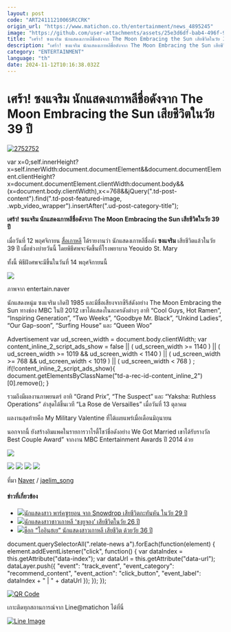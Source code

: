 ```yaml
---
layout: post
code: "ART2411121006SRCCRK"
origin_url: "https://www.matichon.co.th/entertainment/news_4895245"
image: "https://github.com/user-attachments/assets/25e3d6df-bab4-496f-94a7-ed70adf11d00"
title: "เศร้า! ซงแจริม นักแสดงเกาหลีชื่อดังจาก The Moon Embracing the Sun เสียชีวิตในวัย 39 ปี"
description: "เศร้า! ซงแจริม นักแสดงเกาหลีชื่อดังจาก The Moon Embracing the Sun เสียชีวิตในวัย 39 ปี"
category: "ENTERTAINMENT"
language: "th"
date: 2024-11-12T10:16:38.032Z
---
```


# เศร้า! ซงแจริม นักแสดงเกาหลีชื่อดังจาก The Moon Embracing the Sun เสียชีวิตในวัย 39 ปี

[![](https://www.matichon.co.th/wp-content/uploads/2024/11/2752752-2.jpg "2752752")](https://www.matichon.co.th/wp-content/uploads/2024/11/2752752-2.jpg)

var x=0;self.innerHeight?x=self.innerWidth:document.documentElement&&document.documentElement.clientHeight?x=document.documentElement.clientWidth:document.body&&(x=document.body.clientWidth),x<=768&&jQuery(".td-post-content").find(".td-post-featured-image, .wpb\_video\_wrapper").insertAfter(".ud-post-category-title");

**เศร้า! ซงแจริม นักแสดงเกาหลีชื่อดังจาก The Moon Embracing the Sun เสียชีวิตในวัย 39 ปี**

เมื่อวันที่ 12 พฤศจิกายน [สื่อเกาหลี](https://kbizoom.com/song-jae-rim-passes-away-today-nov-12th-at-age-39/) ได้รายงานว่า นักแสดงเกาหลีชื่อดัง **ซงแจริม** เสียชีวิตแล้วในวัย 39 ปี เมื่อช่วงบ่ายวันนี้ โดยพิธีศพจะจัดขึ้นที่โรงพยาบาล Yeouido St. Mary

ทั้งนี้ พิธีฝังศพจะมีขึ้นในวันที่ 14 พฤศจิกายนนี้

![](https://www.matichon.co.th/wp-content/uploads/2024/11/202411121812029247620_20241112183043_01_20241112183113053.jpg)

ภาพจาก entertain.naver

นักแสดงหนุ่ม ซงแจริม เกิดปี 1985 และมีชื่อเสียงจากซีรีส์ดังอย่าง The Moon Embracing the Sun ทางช่อง MBC ในปี 2012 เขาได้แสดงในละครดังต่างๆ อาทิ “Cool Guys, Hot Ramen”, “Inspiring Generation”, “Two Weeks”, “Goodbye Mr. Black”, “Unkind Ladies”, “Our Gap-soon”, “Surfing House” และ “Queen Woo”

Advertisement var ud\_screen\_width = document.body.clientWidth; var content\_inline\_2\_script\_ads\_show = false || ( ud\_screen\_width >= 1140 ) || ( ud\_screen\_width >= 1019 && ud\_screen\_width < 1140 ) || ( ud\_screen\_width >= 768 && ud\_screen\_width < 1019 ) || ( ud\_screen\_width < 768 ) ; if(!content\_inline\_2\_script\_ads\_show){ document.getElementsByClassName("td-a-rec-id-content\_inline\_2")\[0\].remove(); }

รวมถึงมีผลงานภาพยนตร์ อาทิ “Grand Prix”, “The Suspect” และ “Yaksha: Ruthless Operations” ล่าสุดได้ขึ้นเวที “La Rose de Versailles” เมื่อวันที่ 13 ตุลาคม

ผลงานสุดท้ายคือ My Military Valentine ที่ได้เผยแพร่เมื่อเดือนมิถุนายน

นอกจากนี้ ยังสร้างอิมแพคในรายการวาไรตี้โชว์ชื่อดังอย่าง We Got Married เขาได้รับรางวัล Best Couple Award” จากงาน MBC Entertainment Awards ปี 2014 ด้วย

![](https://www.matichon.co.th/wp-content/uploads/2024/11/202411121740441910_1_20241112181714647.jpeg)

![](https://www.matichon.co.th/wp-content/uploads/2024/11/1731406167498.jpg) ![](https://www.matichon.co.th/wp-content/uploads/2024/11/1731406179247.jpg) ![](https://www.matichon.co.th/wp-content/uploads/2024/11/1731406188670.jpg) ![](https://www.matichon.co.th/wp-content/uploads/2024/11/1731406198312.jpg)

ที่มา [Naver](https://m.entertain.naver.com/now/article/112/0003730996) / [jaelim\_song](https://www.instagram.com/jaelim_song/)

#### ข่าวที่เกี่ยวข้อง

*   [![](https://www.matichon.co.th/wp-content/uploads/2023/06/4527865.jpg)นักแสดงสาว พาร์คซูรยอน จาก Snowdrop เสียชีวิตกะทันหัน ในวัย 29 ปี](https://www.matichon.co.th/entertainment/news_4025310)
*   [![](https://www.matichon.co.th/wp-content/uploads/2021/01/เสียชีวิต404.jpg)นักแสดงสาวชาวเกาหลี ‘ซงยูจอง’ เสียชีวิตในวัย 26 ปี](https://www.matichon.co.th/entertainment/news_2545639)
*   [![](https://www.matichon.co.th/wp-content/uploads/2020/09/oh-in-hye-credito-da-foto-reproducao-instagram-1.jpg)ช็อก “โออินฮเย” นักแสดงสาวเกาหลี เสียชีวิต ด้วยวัย 36 ปี](https://www.matichon.co.th/entertainment/news_2348537)

document.querySelectorAll(".relate-news a").forEach(function(element) { element.addEventListener("click", function() { var dataIndex = this.getAttribute("data-index"); var dataUrl = this.getAttribute("data-url"); dataLayer.push({ "event": "track\_event", "event\_category": "recommend\_content", "event\_action": "click\_button", "event\_label": dataIndex + " | " + dataUrl }); }); });

[![QR Code](https://www.matichon.co.th/wp-content/uploads/2023/07/wob1371z.jpg)](https://lin.ee/ht0nDxX)

เกาะติดทุกสถานการณ์จาก Line@matichon ได้ที่นี่

[![Line Image](https://www.matichon.co.th/wp-content/uploads/2023/07/th.png)](https://lin.ee/ht0nDxX)